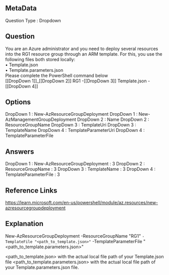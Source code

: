 ## MetaData
Question Type : Dropdown

## Question
You are an Azure administrator and you need to deploy several resources into the RG1 resource group through an ARM template. For this, you use the following files both stored locally:<br> • Template.json <br>• Template.parameters.json<br> Please complete the PowerShell command below <br>[[DropDown 1]]_[[DropDown 2]] RG1 -[[DropDown 3]] Template.json -[[DropDown 4]]

## Options
DropDown 1 : New-AzResourceGroupDeployment 
DropDown 1 : New-AzManagementGroupDeployment 
DropDown 2 : Name
DropDown 2 : ResourceGroupName 
DropDown 3 : TemplateUri
DropDown 3 : TemplateName
DropDown 4 : TemplateParameterUri
DropDown 4 : TemplateParameterFile

## Answers
DropDown 1 : New-AzResourceGroupDeployment : 3
DropDown 2 : ResourceGroupName : 3
DropDown 3 : TemplateName : 3
DropDown 4 : TemplateParameterFile : 3

## Reference Links
https://learn.microsoft.com/en-us/powershell/module/az.resources/new-azresourcegroupdeployment

## Explanation
New-AzResourceGroupDeployment -ResourceGroupName "RG1" `
    -TemplateFile "<path_to_template.json>" `
    -TemplateParameterFile "<path_to_template.parameters.json>"

<path_to_template.json> with the actual local file path of your Template.json file
<path_to_template.parameters.json> with the actual local file path of your Template.parameters.json file.
